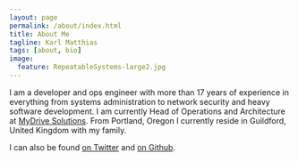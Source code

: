 ```yaml
---
layout: page
permalink: /about/index.html
title: About Me
tagline: Karl Matthias
tags: [about, bio]
image:
  feature: RepeatableSystems-large2.jpg
---
```

I am a developer and ops engineer with more than 17 years of
experience in everything from systems administration to network
security and heavy software development. I am currently Head of
Operations and Architecture at [MyDrive Solutions](http://mydrivesolutions.com/).
From Portland, Oregon I currently reside in Guildford, United Kingdom
with my family.

I can also be found [on Twitter](https://twitter.com/#!/relistan) and [on Github](https://github.com/relistan/).
